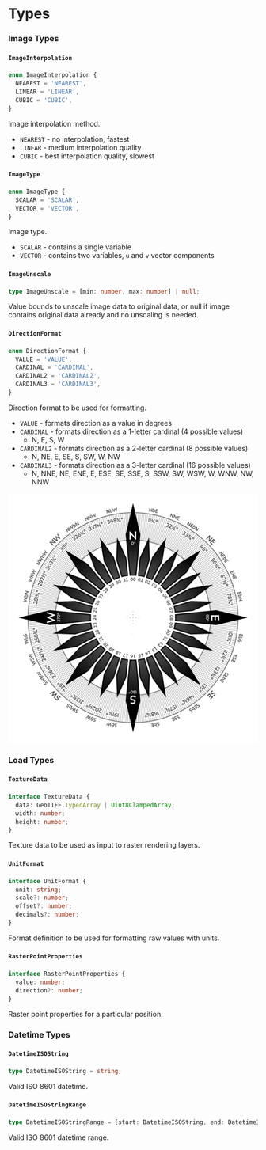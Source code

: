 # Types

### Image Types

#### `ImageInterpolation`

```typescript
enum ImageInterpolation {
  NEAREST = 'NEAREST',
  LINEAR = 'LINEAR',
  CUBIC = 'CUBIC',
}
```

Image interpolation method.

* `NEAREST` - no interpolation, fastest
* `LINEAR` - medium interpolation quality
* `CUBIC` - best interpolation quality, slowest

#### `ImageType`

```typescript
enum ImageType {
  SCALAR = 'SCALAR',
  VECTOR = 'VECTOR',
}
```

Image type.

* `SCALAR` - contains a single variable
* `VECTOR` - contains two variables, `u` and `v` vector components

#### `ImageUnscale`

```typescript
type ImageUnscale = [min: number, max: number] | null;
```

Value bounds to unscale image data to original data, or null if image contains original data already and no unscaling is needed.

#### `DirectionFormat`

```typescript
enum DirectionFormat {
  VALUE = 'VALUE',
  CARDINAL = 'CARDINAL',
  CARDINAL2 = 'CARDINAL2',
  CARDINAL3 = 'CARDINAL3',
}
```

Direction format to be used for formatting.

* `VALUE` - formats direction as a value in degrees
* `CARDINAL` - formats direction as a 1-letter cardinal (4 possible values)
  * N, E, S, W
* `CARDINAL2` - formats direction as a 2-letter cardinal (8 possible values)
  * N, NE, E, SE, S, SW, W, NW
* `CARDINAL3` - formats direction as a 3-letter cardinal (16 possible values)
  * N, NNE, NE, ENE, E, ESE, SE, SSE, S, SSW, SW, WSW, W, WNW, NW, NNW

![Compass Rose (Source: Wikipedia)](../.gitbook/assets/compass-rose.png)

### Load Types

#### `TextureData`

```typescript
interface TextureData {
  data: GeoTIFF.TypedArray | Uint8ClampedArray;
  width: number;
  height: number;
}
```

Texture data to be used as input to raster rendering layers.

#### `UnitFormat`

```typescript
interface UnitFormat {
  unit: string;
  scale?: number;
  offset?: number;
  decimals?: number;
}
```

Format definition to be used for formatting raw values with units.

#### `RasterPointProperties`

```typescript
interface RasterPointProperties {
  value: number;
  direction?: number;
}
```

Raster point properties for a particular position.

### Datetime Types

#### `DatetimeISOString`

```typescript
type DatetimeISOString = string;
```

Valid ISO 8601 datetime.

#### `DatetimeISOStringRange`

```typescript
type DatetimeISOStringRange = [start: DatetimeISOString, end: DatetimeISOString];
```

Valid ISO 8601 datetime range.
